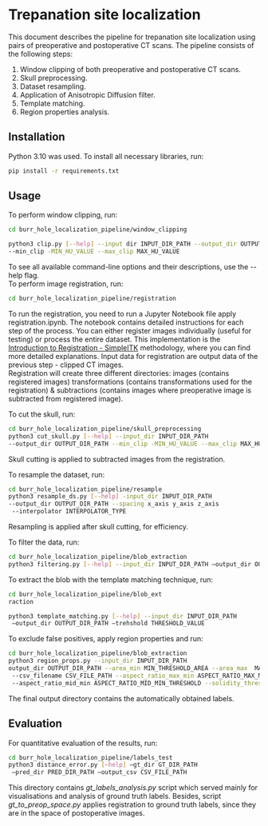 # Trepanation site localization

This document describes the pipeline for trepanation site localization using pairs of preoperative and postoperative CT scans. The pipeline consists of the following steps:
1. Window clipping of both preoperative and postoperative CT scans.
2. Skull preprocessing.
3. Dataset resampling.
4. Application of Anisotropic Diffusion filter.
5. Template matching.
6. Region properties analysis. 

## Installation

Python 3.10 was used.
To install all necessary libraries, run:

```bash
pip install -r requirements.txt
```

## Usage

To perform window clipping, run:
```bash
cd burr_hole_localization_pipeline/window_clipping

python3 clip.py [--help] --input dir INPUT_DIR_PATH --output_dir OUTPUT_DIR _PATH   
--min_clip -MIN_HU_VALUE --max_clip MAX_HU_VALUE
```
To see all available command-line options and their descriptions, use the --help flag.  
To perform image registration, run:
```bash
cd burr_hole_localization_pipeline/registration
```
To run the registration, you need to run a Jupyter Notebook file apply registration.ipynb.
The notebook contains detailed instructions for each step of the process. You
can either register images individually (useful for testing) or process the entire
dataset. This implementation is the [Introduction to Registration - SimpleITK](https://insightsoftwareconsortium.github.io/SimpleITK-Notebooks/Python_html/60_Registration_Introduction.html)
 methodology, where you can find more detailed explanations. 
Input data for registration are output data of the previous step - clipped CT images.  
Registration will create three different directories: images (contains registered images) transformations (contains transformations used for the registration) & subtractions (contains images where preoperative image is subtracted from registered image).

To cut the skull, run:
```bash
cd burr_hole_localization_pipeline/skull_preprocessing
python3 cut_skull.py [--help] --input_dir INPUT_DIR_PATH 
--output_dir OUTPUT_DIR_PATH --min_clip -MIN_HU_VALUE --max_clip MAX_HU_VALUE
```
Skull cutting is applied to subtracted images from the registration.  

To resample the dataset, run:
```bash
cd burr_hole_localization_pipeline/resample
python3 resample_ds.py [--help] -input_dir INPUT_DIR_PATH 
--output_dir OUTPUT_DIR_PATH --spacing x_axis y_axis z_axis  
 --interpolator INTERPOLATOR_TYPE
```
Resampling is applied after skull cutting, for efficiency.

To filter the data, run:
```bash
cd burr_hole_localization_pipeline/blob_extraction
python3 filtering.py [--help] --input_dir INPUT_DIR_PATH —output_dir OUTPUT_DIR_PATH

```
To extract the blob with the template matching technique, run:
```bash
cd burr_hole_localization_pipeline/blob_ext  
raction

python3 template_matching.py [--help] --input_dir INPUT_DIR_PATH
 —output_dir OUTPUT_DIR_PATH —trehshold THRESHOLD_VALUE
```
To exclude false positives, apply region properties and run:
```bash
cd burr_hole_localization_pipeline/blob_extraction
python3 region_props.py --input_dir INPUT_DIR_PATH   
output_dir OUTPUT_DIR_PATH --area_min MIN_THRESHOLD_AREA --area_max  MAX_THRESHOLD_AREA 
 --csv_filename CSV_FILE_PATH --aspect_ratio_max_min ASPECT_RATIO_MAX_MIN_THRESHOLD  
 --aspect_ratio_mid_min ASPECT_RATIO_MID_MIN_THRESHOLD --solidity_threshold SOLIDITY_THRESHOLD
```
The final output directory contains the automatically obtained labels.

## Evaluation
For quantitative evaluation of the results, run:
```bash
cd burr_hole_localization_pipeline/labels_test 
python3 distance_error.py [—help] —gt_dir GT_DIR_PATH 
 —pred_dir PRED_DIR_PATH —output_csv CSV_FILE_PATH
```
This directory contains *gt_labels_analysis.py* script which served mainly for visualisations and analysis of ground truth labels. 
Besides, script *gt_to_preop_space.py* applies registration to ground truth labels, since they are in the space of postoperative images.


